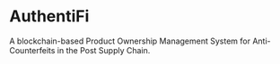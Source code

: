 # AuthentiFi
A blockchain-based Product Ownership Management System for Anti-Counterfeits in the Post Supply Chain.
